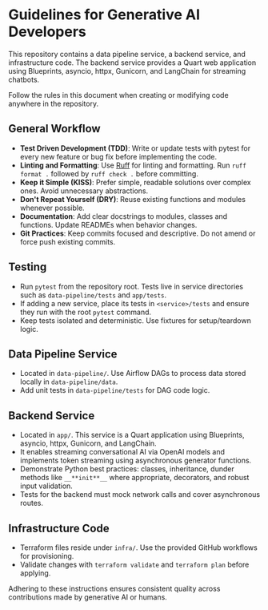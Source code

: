 # Guidelines for Generative AI Developers

This repository contains a data pipeline service, a backend service, and infrastructure code. The backend service provides a Quart web application using Blueprints, asyncio, httpx, Gunicorn, and LangChain for streaming chatbots.

Follow the rules in this document when creating or modifying code anywhere in the repository.

## General Workflow

* **Test Driven Development (TDD)**: Write or update tests with pytest for every new feature or bug fix before implementing the code.
* **Linting and Formatting**: Use [Ruff](https://docs.astral.sh/ruff/) for linting and formatting. Run `ruff format .` followed by `ruff check .` before committing.
* **Keep it Simple (KISS)**: Prefer simple, readable solutions over complex ones. Avoid unnecessary abstractions.
* **Don't Repeat Yourself (DRY)**: Reuse existing functions and modules whenever possible.
* **Documentation**: Add clear docstrings to modules, classes and functions. Update READMEs when behavior changes.
* **Git Practices**: Keep commits focused and descriptive. Do not amend or force push existing commits.

## Testing

* Run `pytest` from the repository root. Tests live in service directories such as `data-pipeline/tests` and `app/tests`.
* If adding a new service, place its tests in `<service>/tests` and ensure they run with the root `pytest` command.
* Keep tests isolated and deterministic. Use fixtures for setup/teardown logic.

## Data Pipeline Service

* Located in `data-pipeline/`. Use Airflow DAGs to process data stored locally in `data-pipeline/data`.
* Add unit tests in `data-pipeline/tests` for DAG code logic.

## Backend Service

* Located in `app/`. This service is a Quart application using Blueprints, asyncio, httpx, Gunicorn, and LangChain.
* It enables streaming conversational AI via OpenAI models and implements token streaming using asynchronous generator functions.
* Demonstrate Python best practices: classes, inheritance, dunder methods like `__**init**__` where appropriate, decorators, and robust input validation.
* Tests for the backend must mock network calls and cover asynchronous routes.

## Infrastructure Code

* Terraform files reside under `infra/`. Use the provided GitHub workflows for provisioning.
* Validate changes with `terraform validate` and `terraform plan` before applying.

Adhering to these instructions ensures consistent quality across contributions made by generative AI or humans.
